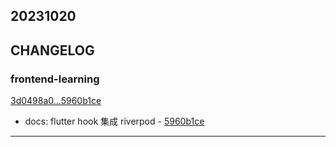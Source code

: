 ## 20231020

## CHANGELOG

### frontend-learning

[3d0498a0...5960b1ce](https://github.com/zhbhun/frontend-learning/compare/3d0498a0...5960b1ce)

* docs: flutter hook 集成 riverpod - [5960b1ce](https://github.com/zhbhun/frontend-learning/commit/5960b1ceba4a7320c908f442ee1bdd63965ffec8)

---

